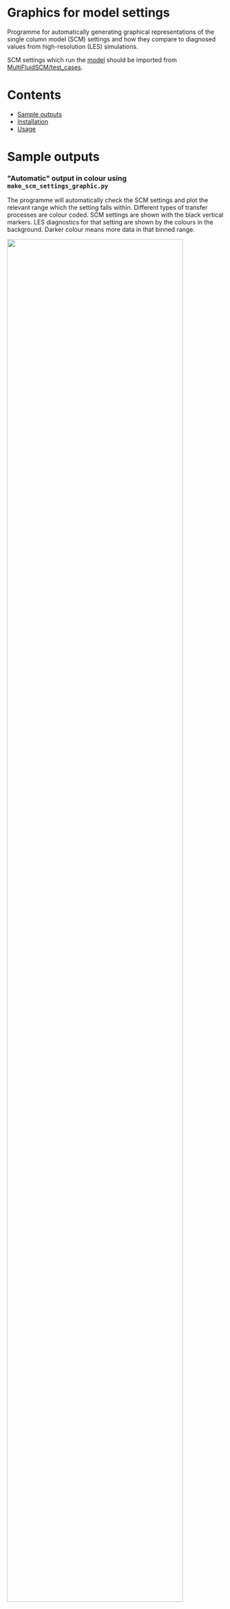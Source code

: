 # Graphics for model settings
Programme for automatically generating graphical representations of the single column model (SCM) settings and how they compare to diagnosed values from high-resolution (LES) simulations.

SCM settings which run the [model](https://github.com/MultiFluidSCM/model) should be imported from [MultiFluidSCM/test_cases](https://github.com/MultiFluidSCM/test_cases).

# Contents
- [Sample outputs](#sample-outputs)
- [Installation](#installation)
- [Usage](#usage)

# Sample outputs

### "Automatic" output in colour using ```make_scm_settings_graphic.py```

The programme will automatically check the SCM settings and plot the relevant range which the setting falls within. Different types of transfer processes are colour coded.
SCM settings are shown with the black vertical markers. LES diagnostics for that setting are shown by the colours in the background. Darker colour means more data in that binned range.

<img src="/readme/settings_horizontal_title_color.png" width="90%">


### "Automatic" output in greyscale using ```make_scm_settings_graphic.py```

To better see the smaller (less probability) LES data diagnostics, it is better to use greyscale.

<img src="/readme/settings_horizontal_title_greyscale.png" width="90%">


### Comparing model configurations using ```compare_scm_settings.py```

Two model configurations can be compared to make it easier to track changes to the model settings as they are tuned. The graphics show the old settings in grey, the new settings in black, and an arrow to make it clear in what directions the settings have been shifted.

<img src="/readme/settings_horizontal_color_comparison.png" width="90%">


### Visualising the transfer regions using ```plot_les_transfer_regions.py```

The different colors in the settings graphics correspond to different transfer processes which occur at different altitudes. These regions can be visualised with the ```plot_les_transfer_regions.py``` script. The colors in the resulting image correspond to the colors used in the (non-greyscale) settings graphics. 

<img src="/readme/transfer_regions_plumeEdge.png" width="90%">

# Installation
Python 3 is required to run these scripts. Install with
```
sudo apt-get update
sudo apt-get install python3
```

## Required modules
Install numpy, scipy and matplotlib using
```
pip3 install numpy
pip3 install scipy
pip3 install matplotlib
```

## Upgrading Python 3 to a newer version (if old version is installed)
If you need to upgrade to a newer version of Python 3, you can use the following procedure (with the example of Python 3.9):
```
sudo apt-get install software-properties-common
sudo add-apt-repository ppa:deadsnakes/ppa
sudo apt-get update
sudo apt-get install python3.9
```
Note that by default you will have to use ```python3.9``` in the command line. In order to use ```python3```, we need to configure python 3 for which version should be prioritised:
```
sudo update-alternatives --install /usr/bin/python3 python3 /usr/bin/python3.6 1
sudo update-alternatives --install /usr/bin/python3 python3 /usr/bin/python3.9 2
```
A higher number is higher priority. Check this has worked using
```
sudo update-alternatives --config python3
```
and also check ```python3 --version``` to ensure Python 3.9 is being used.
In order to ensure pip is hooked up properly to the new python version, use
```
sudo apt install python3.9-distutils
pip3 install --upgrade setuptools
pip3 install --upgrade pip
pip3 install --upgrade distlib
```
and then check the version is correct using
```
python3.9 -m pip --version
```
or
```
pip3 --version
```

# Usage

Copy your test case folder (which includes the model settings) into the data folder as below:
```
cp -r path/to/MultiFluidSCM/test_cases/your_test_case_id/ path/to/MultiFluidSCM/settings_graphics/data/scm/
```

In [make_scm_settings_graphic.py](/make_scm_settings_graphic.py), change ```id_scm``` to ```your_test_case_id```. Then, run the master script with
```
python3 path/to/MultiFluidSCM/settings_graphics/make_scm_settings_graphic.py
```

In [compare_scm_settings.py](/compare_scm_settings.py), change ```id_scm1``` to the ID of the new model settings and ```id_scm2``` to the ID of the old model settings. Then, run the master script with
```
python3 path/to/MultiFluidSCM/settings_graphics/compare_scm_settings.py
```

For [plot_les_transfer_regions.py](/plot_les_transfer_regions.py), simply run the master script with
```
python3 path/to/MultiFluidSCM/settings_graphics/plot_les_transfer_regions.py
```

Data will be output to the outputs folder.
